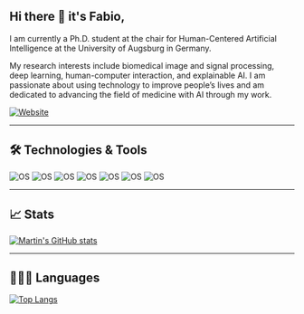 ## Hi there 👋 it's Fabio,

I am currently a Ph.D. student at the chair for Human-Centered Artificial Intelligence at the University of Augsburg in Germany. 

My research interests include biomedical image and signal processing, deep learning, human-computer interaction, and explainable AI. I am passionate about using technology to improve people’s lives and am dedicated to advancing the field of medicine with AI through my work.

[![Website](https://img.shields.io/badge/Website-https://fhellmann.github.io/-14CDAB?style=for-the-badge&logo=appveyor)](https://fhellmann.github.io/)

---

## 🛠 Technologies & Tools
![OS](https://img.shields.io/badge/Code-Python-14CCDB?style=for-the-badge&logo=appveyor)
![OS](https://img.shields.io/badge/Platform-Pytorch-14CCDB?style=for-the-badge&logo=appveyor)
![OS](https://img.shields.io/badge/IDE-PyCharm-14CCDB?style=for-the-badge&logo=appveyor)
![OS](https://img.shields.io/badge/Language-German-14CCDB?style=for-the-badge&logo=appveyor)
![OS](https://img.shields.io/badge/Language-English-14CCDB?style=for-the-badge&logo=appveyor)
![OS](https://img.shields.io/badge/VCS-Git-14CCDB?style=for-the-badge&logo=appveyor)
![OS](https://img.shields.io/badge/Writing-LaTex-14CCDB?style=for-the-badge&logo=appveyor)

---

## 📈 Stats
[![Martin's GitHub stats](https://github-readme-stats.vercel.app/api?username=FHellmann&hide=prs&count_private=true&show_icons=true&theme=dark&custom_title&icon_color=ffffff)](https://github.com/FHellmann/FHellmann)

---

## 🧑🏼‍💻 Languages
[![Top Langs](https://github-readme-stats.vercel.app/api/top-langs/?username=FHellmann&show_icons=true&theme=dark)](https://github.com/anuraghazra/github-readme-stats)
